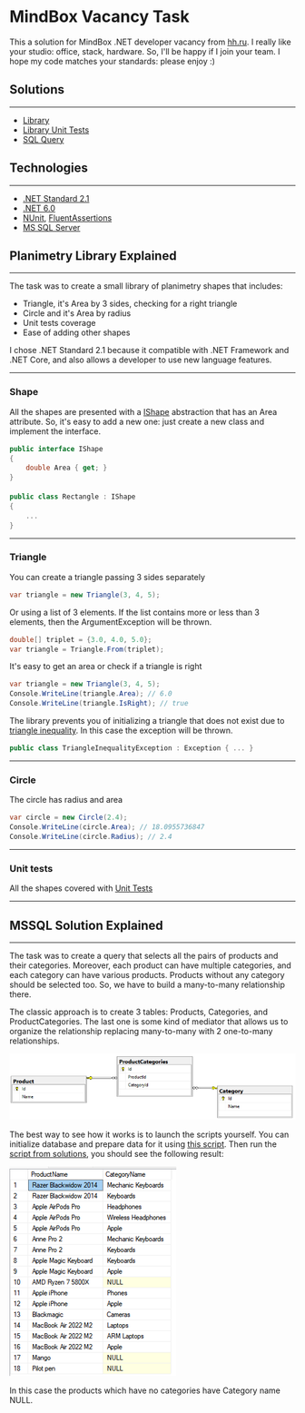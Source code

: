 # MindBox Vacancy Task
This a solution for MindBox .NET developer vacancy from [hh.ru](https://hh.ru/vacancy/67075607). I really like your studio: office, stack, hardware. So, I'll be happy if I join your team. I hope my code matches your standards: please enjoy :)

## Solutions
---
* [Library](src/Planimetry/)
* [Library Unit Tests](tests/Planimetry.UnitTests/)
* [SQL Query](mssql/ProductWithCategory.sql)

## Technologies
---
* [.NET Standard 2.1](https://docs.microsoft.com/ru-ru/dotnet/standard/net-standard?tabs=net-standard-2-1)
* [.NET 6.0](https://dotnet.microsoft.com/en-us/download/dotnet/6.0)
* [NUnit](https://nunit.org/), [FluentAssertions](https://fluentassertions.com/)
* [MS SQL Server](https://www.microsoft.com/ru-ru/sql-server/sql-server-2019)

## Planimetry Library Explained
---
The task was to create a small library of planimetry shapes that includes:
* Triangle, it's Area by 3 sides, checking for a right triangle
* Circle and it's Area by radius
* Unit tests coverage
* Ease of adding other shapes

I chose .NET Standard 2.1 because it compatible with .NET Framework and .NET Core, and also allows a developer to use new language features. <br />

---

### Shape

All the shapes are presented with a [IShape](src/Planimetry/Core/IShape.cs) abstraction that has an Area attribute. So, it's easy to add a new one: just create a new class and implement the interface. <br />
```csharp
public interface IShape
{
    double Area { get; }
}

public class Rectangle : IShape
{
    ...
}
```

---

### Triangle

You can create a triangle passing 3 sides separately
```csharp
var triangle = new Triangle(3, 4, 5);
```
Or using a list of 3 elements. If the list contains more or less than 3 elements, then the ArgumentException will be thrown.
```csharp
double[] triplet = {3.0, 4.0, 5.0};
var triangle = Triangle.From(triplet);
```

It's easy to get an area or check if a triangle is right
```csharp
var triangle = new Triangle(3, 4, 5);
Console.WriteLine(triangle.Area); // 6.0
Console.WriteLine(triangle.IsRight); // true
```

The library prevents you of initializing a triangle that does not exist due to [triangle inequality](""https://en.wikipedia.org/wiki/Triangle_inequality""). In this case the exception will be thrown.
```csharp
public class TriangleInequalityException : Exception { ... }
```

---

### Circle

The circle has radius and area
```csharp
var circle = new Circle(2.4);
Console.WriteLine(circle.Area); // 18.0955736847
Console.WriteLine(circle.Radius); // 2.4
```

---

### Unit tests

All the shapes covered with [Unit Tests](tests/Planimetry.UnitTests/)

---

## MSSQL Solution Explained
---
The task was to create a query that selects all the pairs of products and their categories. Moreover, each product can have multiple categories, and each category can have various products. Products without any category should be selected too. So, we have to build a many-to-many relationship there.

The classic approach is to create 3 tables: Products, Categories, and ProductCategories. The last one is some kind of mediator that allows us to organize the relationship replacing many-to-many with 2 one-to-many relationships.

![DatabaseDiagram](.github/images/DatabaseDiagram.png)

The best way to see how it works is to launch the scripts yourself. You can initialize database and prepare data for it using [this script](mssql/InitializeDatabase.sql). Then run the [script from solutions](mssql/ProductWithCategory.sql), you should see the following result:

![ProductsWithCategories](.github/images/ProductsWithCategories.png)

In this case the products which have no categories have Category name NULL.

